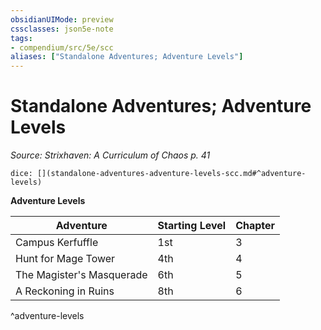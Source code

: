 ```yaml
---
obsidianUIMode: preview
cssclasses: json5e-note
tags:
- compendium/src/5e/scc
aliases: ["Standalone Adventures; Adventure Levels"]
---
```

# Standalone Adventures; Adventure Levels
*Source: Strixhaven: A Curriculum of Chaos p. 41* 

`dice: [](standalone-adventures-adventure-levels-scc.md#^adventure-levels)`

**Adventure Levels**

| Adventure | Starting Level | Chapter |
|-----------|----------------|---------|
| Campus Kerfuffle | 1st | 3 |
| Hunt for Mage Tower | 4th | 4 |
| The Magister's Masquerade | 6th | 5 |
| A Reckoning in Ruins | 8th | 6 |
^adventure-levels